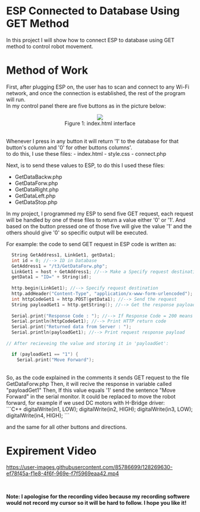 # ESP Connected to Database Using GET Method


In this project I will show how to connect ESP to database using GET method to control robot movement.
<br>

# Method of Work

First, after plugging ESP on, the user has to scan and connect to any Wi-Fi network, and once the connection is established, the rest of the program will run.
<br>
In my control panel there are five buttons as in the picture below:
<br>
<p align="center">
<img src="https://user-images.githubusercontent.com/85786699/128266898-b0035701-4061-4b03-8d0a-dccc8b1bca8b.png">
<br> 
Figure 1: index.html interface</p>
<br>
Whenever I press in any button it will return '1' to the database for that button's column and '0' for other buttons columns'.
<br>
to do this, I use these files:
- index.html
- style.css
- connect.php

Next, is to send these values to ESP, to do this I used these files:
- GetDataBackw.php
- GetDataForw.php
- GetDataRight.php
- GetDataLeft.php
- GetDataStop.php

In my project, I programmed my ESP to send five GET request, each request will be handled by one of these files to return a value either '0' or '1'. And based on the button pressed one of those five will give the value '1' and the others should give '0' so specific output will be executed.

For example:
the code to send GET request in ESP code is written as:

```C++
  String GetAddress1, LinkGet1, getData1;
  int id = 0; //--> ID in Database
  GetAddress1 = "/t3/GetDataForw.php";
  LinkGet1 = host + GetAddress1; //--> Make a Specify request destination
  getData1 = "ID=" + String(id);
  
  http.begin(LinkGet1); //--> Specify request destination
  http.addHeader("Content-Type", "application/x-www-form-urlencoded");    //Specify content-type header
  int httpCodeGet1 = http.POST(getData1); //--> Send the request
  String payloadGet1 = http.getString(); //--> Get the response payload from server
  
  Serial.print("Response Code : "); //--> If Response Code = 200 means Successful connection, if -1 means connection failed.
  Serial.println(httpCodeGet1); //--> Print HTTP return code
  Serial.print("Returned data from Server : ");
  Serial.println(payloadGet1); //--> Print request response payload
  
// After recieveing the value and storing it in 'payloadGet':

  if (payloadGet1 == "1") {
    Serial.print("Move Forward");
```
<br>
So, as the code explained in the comments it sends GET request to the file GetDataForw.php
Then, it will recive the response in variable called "payloadGet1"
Then, If this value equals '1' send the sentence "Move Forward" in the serial monitor. It could be replaced to move the robot forward, for example if we used DC motors with H-Bridge driver:
<br>
```C++
digitalWrite(in1, LOW);
digitalWrite(in2, HIGH); 
digitalWrite(in3, LOW);
digitalWrite(in4, HIGH);
```
<br>

and the same for all other buttons and directions.
<br>

# Expirement Video



https://user-images.githubusercontent.com/85786699/128269630-ef78f45a-f1e8-4f6f-969e-f7f5969eaa42.mp4


<br>

**Note: I apologise for the recording video because my recording softwere would not record my cursor so it will be hard to follow.
I hope you like it!**


